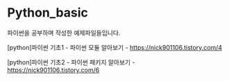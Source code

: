# Python_basic

파이썬을 공부하며 작성한 예제파일들입니다.

[python]파이썬 기초1 - 파이썬 모듈 알아보기 - https://nick901106.tistory.com/4

[python]파이썬 기초2 - 파이썬 패키지 알아보기 - https://nick901106.tistory.com/6
